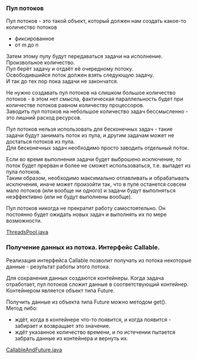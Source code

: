 ### Пул потоков

Пул потоков - это такой объект, который должен нам создать какое-то количество потоков
- фиксированное
- от m до n

Затем этому пулу будут передаваться задачи на исполнение. Произвольное количество.  
Пул берёт задачу и отдаёт её очередному потоку.  
Освободившийся поток должен взять следующую задачу.  
И так до тех пор пока задачи не закончатся.  

Не нужно создавать пул потоков на слишком большое количество потоков - в этом нет смысла, фактическая параллельность 
будет при количестве потоков равном количеству процессоров.  
Заводить пул потоков на небольшое количество задач бессмысленно - это лишний расход ресурсов.

Пул потоков нельзя использовать для бесконечных задач - такие задачи будут занимать поток из пула, и другим задачам 
может не достаться потоков из пула.  
Для бесконечных задач необходимо просто заводить отдельный поток.

Если во время выполнения задачи будет выброшено исключение, то поток будет прерван и более не сможет использоваться, 
т.е. выпадет из пула потоков.  
Таким образом, необходимо максимально отлавливать и обрабатывать исключения, иначе может произойти так, что в пуле 
останется совсем мало потоков (или вообще ни одного) и задачи будут выполняться неэффективно (или не будут выполнены 
вообще).

Пул потоков никогда не прекратит работу самостоятельно. Он постоянно будет ожидать новых задач и выполнять их по мере 
возможности.

[ThreadsPool.java](ThreadsPool.java)

### Получение данных из потока. Интерфейс Callable.

Реализация интерфейса Callable позволит получать из потока некоторые данные - результат работы этого потока.

Для сохранения данных создаются контейнеры. Когда задача отработает, пул потоков сложит данные в соответствующий 
контейнер.  
Контейнером является объект типа Future.  

Получить данные из объекта типа Future можно методом get().   
Метод либо:
- ждёт, когда в контейнере что-то появится, и когда появится - забирает и возвращает это значение.
- ждёт указанное количество времени, и по истечении пытается забрать данные из контейнера и вернуть их.

[CallableAndFuture.java](CallableAndFuture.java)

